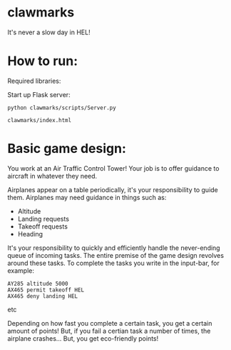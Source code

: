 # clawmarks
It's never a slow day in HEL!

# How to run:
Required libraries:

Start up Flask server:
```
python clawmarks/scripts/Server.py
```

```
clawmarks/index.html
```

# Basic game design:

You work at an Air Traffic Control Tower! Your job is to offer guidance to aircraft in whatever they need.

Airplanes appear on a table periodically, it's your responsibility to guide them. Airplanes may need guidance in things such as:

- Altitude
- Landing requests
- Takeoff requests
- Heading

It's your responsibility to quickly and efficiently handle the never-ending queue of incoming tasks. The entire premise of the game design revolves around these tasks. To complete the tasks you write in the input-bar, for example:

```
AY285 altitude 5000
AX465 permit takeoff HEL
AX465 deny landing HEL
```
etc

Depending on how fast you complete a certain task, you get a certain amount of points! But, if you fail a certian task a number of times, the airplane crashes... But, you get eco-friendly points!

